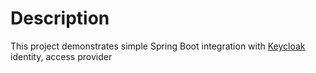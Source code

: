 # Description

This project demonstrates simple Spring Boot integration with [Keycloak](https://www.keycloak.org) identity, access
provider